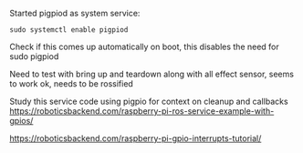 Started pigpiod as system service:

```
sudo systemctl enable pigpiod
```

Check if this comes up automatically on boot, this disables the need for sudo pigpiod

Need to test with bring up and teardown along with all effect sensor, seems to work ok, needs to be rossified


Study this service code using pigpio for context on cleanup and callbacks
https://roboticsbackend.com/raspberry-pi-ros-service-example-with-gpios/

https://roboticsbackend.com/raspberry-pi-gpio-interrupts-tutorial/
